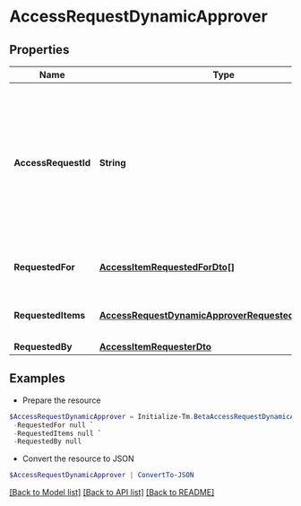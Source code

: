 # AccessRequestDynamicApprover
## Properties

Name | Type | Description | Notes
------------ | ------------- | ------------- | -------------
**AccessRequestId** | **String** | The unique ID of the access request object. Can be used with the [access request status endpoint](https://developer.sailpoint.com/idn/api/beta/list-access-request-status) to get the status of the request.  | 
**RequestedFor** | [**AccessItemRequestedForDto[]**](AccessItemRequestedForDto.md) | Identities access was requested for. | 
**RequestedItems** | [**AccessRequestDynamicApproverRequestedItemsInner[]**](AccessRequestDynamicApproverRequestedItemsInner.md) | The access items that are being requested. | 
**RequestedBy** | [**AccessItemRequesterDto**](AccessItemRequesterDto.md) |  | 

## Examples

- Prepare the resource
```powershell
$AccessRequestDynamicApprover = Initialize-Tm.BetaAccessRequestDynamicApprover  -AccessRequestId 4b4d982dddff4267ab12f0f1e72b5a6d `
 -RequestedFor null `
 -RequestedItems null `
 -RequestedBy null
```

- Convert the resource to JSON
```powershell
$AccessRequestDynamicApprover | ConvertTo-JSON
```

[[Back to Model list]](../README.md#documentation-for-models) [[Back to API list]](../README.md#documentation-for-api-endpoints) [[Back to README]](../README.md)

